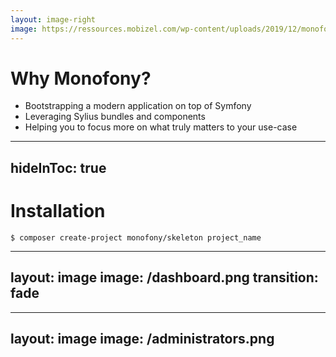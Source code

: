 ```yaml
---
layout: image-right
image: https://ressources.mobizel.com/wp-content/uploads/2019/12/monofony-banner-mobizel-2048x707.png
---
```


# Why Monofony?

<v-clicks>

* Bootstrapping a modern application on top of Symfony
* Leveraging Sylius bundles and components
* Helping you to focus more on what truly matters to your use-case

</v-clicks>

<!-- 

* Démarrer une application moderne Symfony.

* Profiter des composants et bundles de Sylius

* Aider à ce concentrer sur ce qui compte le plus : le métier

Présenter pourquoi on s'en sert dans ce talk...

-->

---
hideInToc: true
---

# Installation

```shell
$ composer create-project monofony/skeleton project_name
```

---
layout: image
image: /dashboard.png
transition: fade
---

---
layout: image
image: /administrators.png
---
